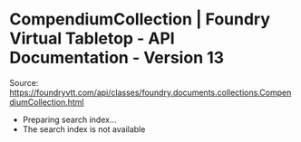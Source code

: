 # CompendiumCollection | Foundry Virtual Tabletop - API Documentation - Version 13

Source: https://foundryvtt.com/api/classes/foundry.documents.collections.CompendiumCollection.html

- Preparing search index...
- The search index is not available


